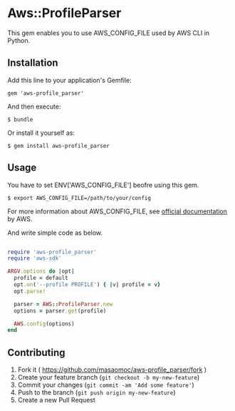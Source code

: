 # Aws::ProfileParser

This gem enables you to use AWS_CONFIG_FILE used by AWS CLI in Python.

## Installation

Add this line to your application's Gemfile:

    gem 'aws-profile_parser'

And then execute:

    $ bundle

Or install it yourself as:

    $ gem install aws-profile_parser

## Usage

You have to set ENV['AWS_CONFIG_FILE'] beofre using this gem.

    $ export AWS_CONFIG_FILE=/path/to/your/config

For more information about AWS_CONFIG_FILE, see [official documentation](http://docs.aws.amazon.com/cli/latest/userguide/cli-chap-getting-started.html) by AWS.

And write simple code as below.

```ruby

require 'aws-profile_parser'
require 'aws-sdk'

ARGV.options do |opt|
  profile = default
  opt.on('--profile PROFILE') { |v| profile = v}
  opt.parse!

  parser = AWS::ProfileParser.new
  options = parser.get(profile)

  AWS.config(options)
end

```

## Contributing

1. Fork it ( https://github.com/masaomoc/aws-profile_parser/fork )
2. Create your feature branch (`git checkout -b my-new-feature`)
3. Commit your changes (`git commit -am 'Add some feature'`)
4. Push to the branch (`git push origin my-new-feature`)
5. Create a new Pull Request
